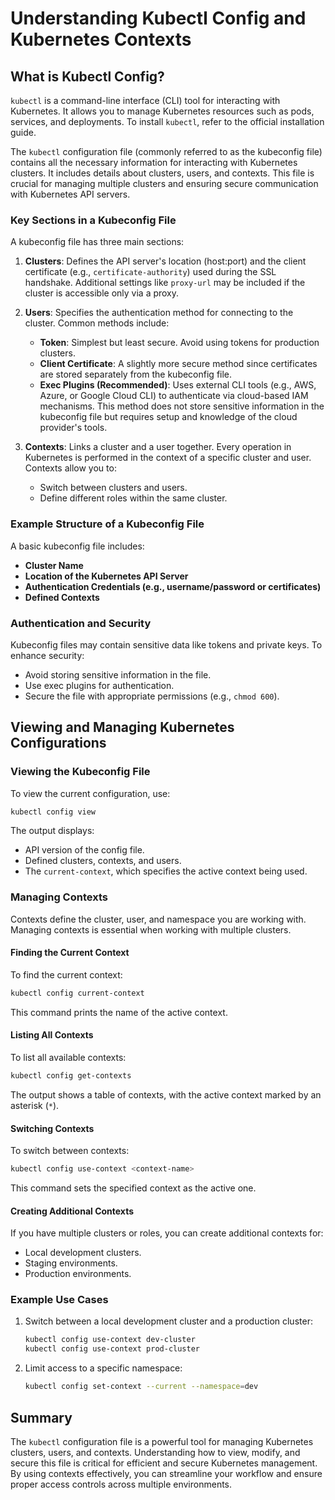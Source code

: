 # Understanding Kubectl Config and Kubernetes Contexts

## What is Kubectl Config?

`kubectl` is a command-line interface (CLI) tool for interacting with Kubernetes. It allows you to manage Kubernetes resources such as pods, services, and deployments. To install `kubectl`, refer to the official installation guide.

The `kubectl` configuration file (commonly referred to as the kubeconfig file) contains all the necessary information for interacting with Kubernetes clusters. It includes details about clusters, users, and contexts. This file is crucial for managing multiple clusters and ensuring secure communication with Kubernetes API servers.

### Key Sections in a Kubeconfig File
A kubeconfig file has three main sections:

1. **Clusters**: Defines the API server's location (host:port) and the client certificate (e.g., `certificate-authority`) used during the SSL handshake. Additional settings like `proxy-url` may be included if the cluster is accessible only via a proxy.

2. **Users**: Specifies the authentication method for connecting to the cluster. Common methods include:
   - **Token**: Simplest but least secure. Avoid using tokens for production clusters.
   - **Client Certificate**: A slightly more secure method since certificates are stored separately from the kubeconfig file.
   - **Exec Plugins (Recommended)**: Uses external CLI tools (e.g., AWS, Azure, or Google Cloud CLI) to authenticate via cloud-based IAM mechanisms. This method does not store sensitive information in the kubeconfig file but requires setup and knowledge of the cloud provider's tools.

3. **Contexts**: Links a cluster and a user together. Every operation in Kubernetes is performed in the context of a specific cluster and user. Contexts allow you to:
   - Switch between clusters and users.
   - Define different roles within the same cluster.

### Example Structure of a Kubeconfig File
A basic kubeconfig file includes:
- **Cluster Name**
- **Location of the Kubernetes API Server**
- **Authentication Credentials (e.g., username/password or certificates)**
- **Defined Contexts**

### Authentication and Security
Kubeconfig files may contain sensitive data like tokens and private keys. To enhance security:
- Avoid storing sensitive information in the file.
- Use exec plugins for authentication.
- Secure the file with appropriate permissions (e.g., `chmod 600`).

## Viewing and Managing Kubernetes Configurations

### Viewing the Kubeconfig File
To view the current configuration, use:
```bash
kubectl config view
```
The output displays:
- API version of the config file.
- Defined clusters, contexts, and users.
- The `current-context`, which specifies the active context being used.

### Managing Contexts
Contexts define the cluster, user, and namespace you are working with. Managing contexts is essential when working with multiple clusters.

#### Finding the Current Context
To find the current context:
```bash
kubectl config current-context
```
This command prints the name of the active context.

#### Listing All Contexts
To list all available contexts:
```bash
kubectl config get-contexts
```
The output shows a table of contexts, with the active context marked by an asterisk (`*`).

#### Switching Contexts
To switch between contexts:
```bash
kubectl config use-context <context-name>
```
This command sets the specified context as the active one.

#### Creating Additional Contexts
If you have multiple clusters or roles, you can create additional contexts for:
- Local development clusters.
- Staging environments.
- Production environments.

### Example Use Cases
1. Switch between a local development cluster and a production cluster:
   ```bash
   kubectl config use-context dev-cluster
   kubectl config use-context prod-cluster
   ```
2. Limit access to a specific namespace:
   ```bash
   kubectl config set-context --current --namespace=dev
   ```

## Summary
The `kubectl` configuration file is a powerful tool for managing Kubernetes clusters, users, and contexts. Understanding how to view, modify, and secure this file is critical for efficient and secure Kubernetes management. By using contexts effectively, you can streamline your workflow and ensure proper access controls across multiple environments.

